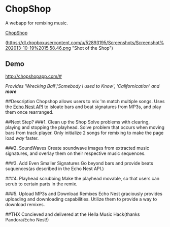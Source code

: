 # ChopShop
A webapp for remixing music. 

[ChopShop](http://chopshopapp.com/# "2ChopShop")

(https://dl.dropboxusercontent.com/u/52893195/Screenshots/Screenshot%202013-10-19%2015.58.46.png "Shot of the Shop")

## Demo
http://chopshopapp.com/#

_Provides 'Wrecking Ball','Somebody I used to Know', 'Californication' and **more**_

##Description
Chopshop allows users to mix 'm match multiple songs. Uses the [Echo Nest API](http://infinitejuke.com/ "Example of Echo Nest API") to isloate bars and beat signatures from MP3s, and play them once rearranged. 

##Next Step?
###1. Clean up the Shop 
Solve problems with clearing, playing and stopping the playhead. Solve problem that occurs when moving bars from track player. Only initialize 2 songs for remixing to make the page load _way_ faster.

###2. SoundWaves
Create soundwave images from extracted music signatures, and overlay them on their respective music sequences.

###3. Add Even Smaller Signatures
Go beyond bars and provide beats suquences(as described in the Echo Nest API.)

###4. Playhead scrubbing
Make the playhead movable, so that users can scrub to certain parts in the remix.

###5. Upload MP3s and Download Remixes
Echo Nest graciously provides uploading and downloading capabilities. Utilize them to provide a way to download remixes.


##THX
Concieved and delivered at the Hella Music Hack(thanks Pandora/Echo Nest!) 



